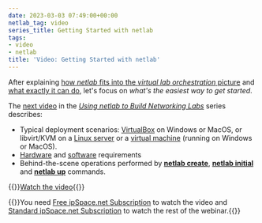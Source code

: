 ```yaml
---
date: 2023-03-03 07:49:00+00:00
netlab_tag: video
series_title: Getting Started with netlab
tags:
- video
- netlab
title: 'Video: Getting Started with netlab'
---
```

After explaining [how _netlab_ fits into the _virtual lab orchestration_ picture](/2022/10/replacing-gns3-netlab.html) and [what exactly it can do](https://my.ipspace.net/bin/get/NetTools/N2%20-%20What%20Can%20netlab%20Do.mp4?doccode=NetTools), let's focus on _what's the easiest way to get started_.

The [next video](https://my.ipspace.net/bin/get/NetTools/N3%20-%20Getting%20Started%20with%20netlab.mp4?doccode=NetTools) in the _[Using netlab to Build Networking Labs](https://my.ipspace.net/bin/list?id=NetTools#NETLAB)_ series describes:

* Typical deployment scenarios: [VirtualBox](https://netlab.tools/labs/virtualbox/) on Windows or MacOS, or libvirt/KVM on a [Linux server](https://netlab.tools/install/ubuntu/) or a [virtual machine](https://netlab.tools/install/ubuntu-vm/) (running on Windows or MacOS).
* [Hardware](https://netlab.tools/platforms/) and [software](https://netlab.tools/install/) requirements
* Behind-the-scene operations performed by **[netlab create](https://netlab.tools/netlab/create/)**, **[netlab initial](https://netlab.tools/netlab/initial/)** and **[netlab up](https://netlab.tools/netlab/up/)** commands.

{{<jump>}}[Watch the video](https://my.ipspace.net/bin/get/NetTools/N3%20-%20Getting%20Started%20with%20netlab.mp4?doccode=NetTools){{</jump>}}

{{<note info >}}You need [Free ipSpace.net Subscription](https://www.ipspace.net/Subscription/Free) to watch the video and [Standard ipSpace.net Subscription](https://www.ipspace.net/Subscription) to watch the rest of the webinar.{{</note>}}
